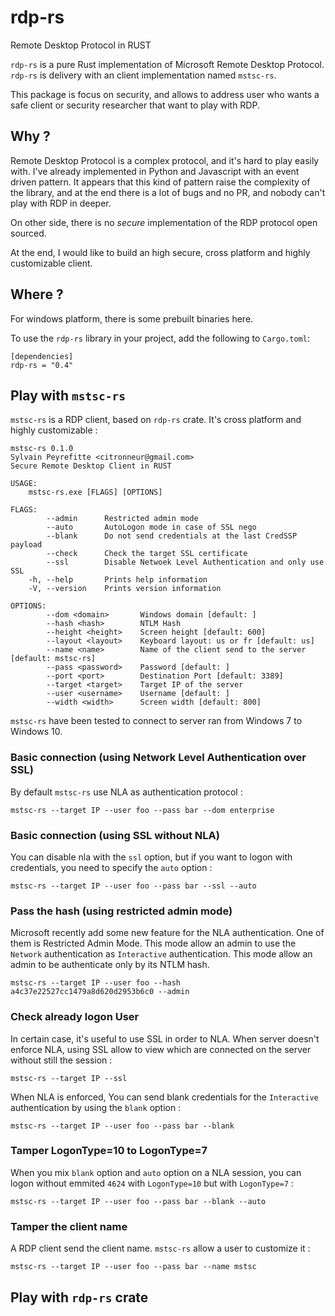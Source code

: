 # rdp-rs
Remote Desktop Protocol in RUST

`rdp-rs` is a pure Rust implementation of Microsoft Remote Desktop Protocol.
`rdp-rs` is delivery with an client implementation named `mstsc-rs`.

This package is focus on security, and allows to address user who wants a safe client or security researcher that want to play with RDP.

## Why ?

Remote Desktop Protocol is a complex protocol, and it's hard to play easily with. 
I've already implemented in Python and Javascript with an event driven pattern.
It appears that this kind of pattern raise the complexity of the library, and at the end there is a lot of bugs and no PR, and nobody can't play with RDP in deeper.

On other side, there is no *secure* implementation of the RDP protocol open sourced.

At the end, I would like to build an high secure, cross platform and highly customizable client.

## Where ?

For windows platform, there is some prebuilt binaries here.

To use the `rdp-rs` library in your project, add the following to `Cargo.toml`:
```
[dependencies]
rdp-rs = "0.4"
```
 
## Play with `mstsc-rs`

`mstsc-rs` is a RDP client, based on `rdp-rs` crate. It's cross platform and highly customizable :

```
mstsc-rs 0.1.0
Sylvain Peyrefitte <citronneur@gmail.com>
Secure Remote Desktop Client in RUST

USAGE:
    mstsc-rs.exe [FLAGS] [OPTIONS]

FLAGS:
        --admin      Restricted admin mode
        --auto       AutoLogon mode in case of SSL nego
        --blank      Do not send credentials at the last CredSSP payload
        --check      Check the target SSL certificate
        --ssl        Disable Netwoek Level Authentication and only use SSL
    -h, --help       Prints help information
    -V, --version    Prints version information

OPTIONS:
        --dom <domain>       Windows domain [default: ]
        --hash <hash>        NTLM Hash
        --height <height>    Screen height [default: 600]
        --layout <layout>    Keyboard layout: us or fr [default: us]
        --name <name>        Name of the client send to the server [default: mstsc-rs]
        --pass <password>    Password [default: ]
        --port <port>        Destination Port [default: 3389]
        --target <target>    Target IP of the server
        --user <username>    Username [default: ]
        --width <width>      Screen width [default: 800]
```

`mstsc-rs` have been tested to connect to server ran from Windows 7 to Windows 10.

### Basic connection (using Network Level Authentication over SSL)

By default `mstsc-rs` use NLA as authentication protocol :
```
mstsc-rs --target IP --user foo --pass bar --dom enterprise
```

### Basic connection (using SSL without NLA)

You can disable nla with the `ssl` option, but if you want to logon with credentials, you need to specify the `auto` option :
```
mstsc-rs --target IP --user foo --pass bar --ssl --auto
```

### Pass the hash (using restricted admin mode)

Microsoft recently add some new feature for the NLA authentication. One of them is Restricted Admin Mode.
This mode allow an admin to use the `Network` authentication as `Interactive` authentication. This mode allow an admin to be authenticate only by its NTLM hash.

```
mstsc-rs --target IP --user foo --hash a4c37e22527cc1479a8d620d2953b6c0 --admin
```

### Check already logon User

In certain case, it's useful to use SSL in order to NLA.
When server doesn't enforce NLA, using SSL allow to view which are connected on the server without still the session :

```
mstsc-rs --target IP --ssl
```

When NLA is enforced, You can send blank credentials for the `Interactive` authentication by using the `blank` option :

```
mstsc-rs --target IP --user foo --pass bar --blank
```

### Tamper LogonType=10 to LogonType=7

When you mix `blank` option and `auto` option on a NLA session, you can logon without emmited `4624` with `LogonType=10` but with `LogonType=7` :
```
mstsc-rs --target IP --user foo --pass bar --blank --auto
```

### Tamper the client name

A RDP client send the client name. `mstsc-rs` allow a user to customize it :
```
mstsc-rs --target IP --user foo --pass bar --name mstsc
```

## Play with `rdp-rs` crate


